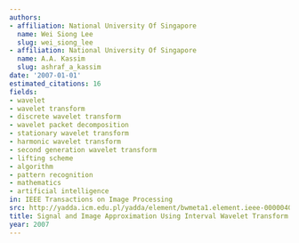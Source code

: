 ```yaml
---
authors:
- affiliation: National University Of Singapore
  name: Wei Siong Lee
  slug: wei_siong_lee
- affiliation: National University Of Singapore
  name: A.A. Kassim
  slug: ashraf_a_kassim
date: '2007-01-01'
estimated_citations: 16
fields:
- wavelet
- wavelet transform
- discrete wavelet transform
- wavelet packet decomposition
- stationary wavelet transform
- harmonic wavelet transform
- second generation wavelet transform
- lifting scheme
- algorithm
- pattern recognition
- mathematics
- artificial intelligence
in: IEEE Transactions on Image Processing
src: http://yadda.icm.edu.pl/yadda/element/bwmeta1.element.ieee-000004032817
title: Signal and Image Approximation Using Interval Wavelet Transform
year: 2007
---
```

